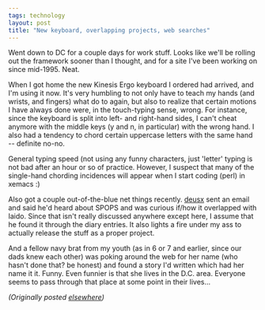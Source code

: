 ```yaml
---
tags: technology
layout: post
title: "New keyboard, overlapping projects, web searches"
---
```




<p>Went down to DC for a couple days for work stuff. Looks
like we'll be rolling out the framework sooner than I
thought, and for a site I've been working on since mid-1995.
Neat.

<p> <p>When I got home the new Kinesis Ergo keyboard I
ordered
had arrived, and I'm using it now. It's very humbling to not
only have to teach my hands (and wrists, and fingers) what
do to again, but also to realize that certain motions I have
always done were, in the touch-typing sense, wrong. For
instance, since the keyboard is split into left- and
right-hand sides, I can't cheat anymore with the middle keys
(y and n, in particular) with the wrong hand. I also had a
tendency to chord certain uppercase letters with the same
hand -- definite no-no.

<p> <p>General typing speed (not using any funny characters,
just 'letter' typing is not bad after an hour or so of
practice. However, I suspect that many of the single-hand
chording incidences will appear when I start coding (perl)
in xemacs :)

<p>Also got a couple out-of-the-blue net things recently. <a
href="http://www.advogato.org/person/deusx/">deusx</a> sent an email and said he'd
heard about SPOPS and was curious if/how it overlapped with
Iaido. Since that isn't really discussed anywhere except
here, I assume that he found it through the diary entries.
It also lights a fire under my ass to actually release the
stuff as a proper project.

<p>And a fellow navy brat from my youth (as in 6 or 7 and
earlier, since our dads knew each other) was poking around
the web for her name (who hasn't done that? be honest) and
found a story I'd written which had her name it it. Funny.
Even funnier is that she lives in the D.C. area. Everyone
seems to pass through that place at some point in their
lives...

<p><em>(Originally posted <a href="http://www.advogato.org/person/cwinters/diary.html?start=7">elsewhere</a>)</em></p>


